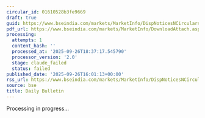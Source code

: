 ```yaml
---
circular_id: 01610528b3fe9669
draft: true
guid: https://www.bseindia.com/markets/MarketInfo/DispNoticesNCirculars.aspx?Noticeid={78A43747-DF8B-45A1-83BA-3F336D34CDE6}&noticeno=20250926-74&dt=09/26/2025&icount=74&totcount=76&flag=0
pdf_url: https://www.bseindia.com/markets/MarketInfo/DownloadAttach.aspx?id=20250926-74&attachedId=f4145603-c950-4458-894c-16831ee20ece
processing:
  attempts: 1
  content_hash: ''
  processed_at: '2025-09-26T18:37:17.545790'
  processor_version: '2.0'
  stage: claude_failed
  status: failed
published_date: '2025-09-26T16:01:13+00:00'
rss_url: https://www.bseindia.com/markets/MarketInfo/DispNoticesNCirculars.aspx?Noticeid={78A43747-DF8B-45A1-83BA-3F336D34CDE6}&noticeno=20250926-74&dt=09/26/2025&icount=74&totcount=76&flag=0
source: bse
title: Daily Bulletin
---
```


Processing in progress...